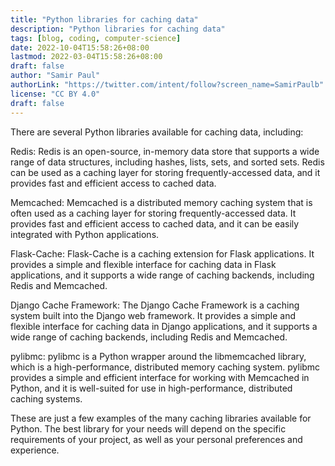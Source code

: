 ```yaml
---
title: "Python libraries for caching data"
description: "Python libraries for caching data"
tags: [blog, coding, computer-science]
date: 2022-10-04T15:58:26+08:00
lastmod: 2022-03-04T15:58:26+08:00
draft: false
author: "Samir Paul"
authorLink: "https://twitter.com/intent/follow?screen_name=SamirPaulb"
license: "CC BY 4.0"
draft: false
---
```



<script async src="https://pagead2.googlesyndication.com/pagead/js/adsbygoogle.js?client=ca-pub-8274401353019049" loading="lazy"
     crossorigin="anonymous"></script>
<!-- Display ads -->
<ins class="adsbygoogle"
     style="display:block"
     data-ad-client="ca-pub-8274401353019049"
     data-ad-slot="5522300086"
     data-ad-format="auto"
     data-full-width-responsive="true"></ins>
<script>
     (adsbygoogle = window.adsbygoogle || []).push({});
</script>


There are several Python libraries available for caching data, including:

Redis: Redis is an open-source, in-memory data store that supports a wide range of data structures, including hashes, lists, sets, and sorted sets. Redis can be used as a caching layer for storing frequently-accessed data, and it provides fast and efficient access to cached data.

Memcached: Memcached is a distributed memory caching system that is often used as a caching layer for storing frequently-accessed data. It provides fast and efficient access to cached data, and it can be easily integrated with Python applications.

Flask-Cache: Flask-Cache is a caching extension for Flask applications. It provides a simple and flexible interface for caching data in Flask applications, and it supports a wide range of caching backends, including Redis and Memcached.

Django Cache Framework: The Django Cache Framework is a caching system built into the Django web framework. It provides a simple and flexible interface for caching data in Django applications, and it supports a wide range of caching backends, including Redis and Memcached.

pylibmc: pylibmc is a Python wrapper around the libmemcached library, which is a high-performance, distributed memory caching system. pylibmc provides a simple and efficient interface for working with Memcached in Python, and it is well-suited for use in high-performance, distributed caching systems.

These are just a few examples of the many caching libraries available for Python. The best library for your needs will depend on the specific requirements of your project, as well as your personal preferences and experience.



